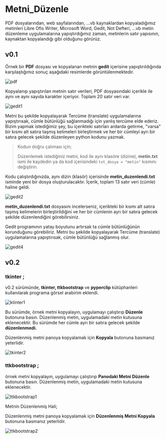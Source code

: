 # Metni_Düzenle

PDF dosyalarından, web sayfalarından, ...vb kaynaklardan kopyaladığımız metinleri Libre Ofis Writer, Microsoft Word, Gedit, Not Defteri, ...vb metin düzenleme  uygulamalarına yapıştırdığımız zaman, metinlerin satır yapısının, kaynaktan kopyalandığı gibi olduğunu görürüz. 

## v0.1
Örnek bir **PDF** dosyası ve kopyalanan metnin **gedit** içerisine yapıştırıldığında karşılaştığımız sonuç aşağıdaki resimlerde görüntülenmektedir.

![pdf](img/01.png)

Kopyalanıp yapıştırılan metnin satır verileri, PDF dosyasındaki içerikle ile aynı ve aynı sayıda karakter içeriyor.   Toplam 20 satır veri var.

![gedit1](img/02.png)

Metni bu şekilde kopyalayarak Tercüme (translate) uygulamalarına yapıştırısak, cümle bütünlüğü sağlanmadığı için yanlış tercüme elde ederiz. Bizim yapmak istediğimiz şey, bu içerikteki satırları ardarda getirme, "varsa" bir kısmı alt satıra taşmış kelimeleri birleştirmek ve her bir cümleyi ayrı bir satıra gelecek şekilde düzenleyen python kodunu yazmak.

> Kodun doğru çalıması için;
> 
> Düzenlemek istediğiniz metni, kod ile aynı klasöre (dizine), **metin.txt** ismi ile kaydedin ya da kod içerisindeki `txt_dosya = "metin"` kısmını değiştirin.

Kodu çalıştırdığınızda, aynı dizin (klasör) içerisinde **metin_duzenlendi.txt** isminde yeni bir dosya oluşturulacaktır. İçerik, toplam 13 satır veri (cümle) haline geldi.

![gedit2](img/03.png)

**metin_duzenlendi.txt** dosyasını incelerseniz, içerikteki bir kısmı alt satıra taşmış kelimelerin birleştirildiğini ve her bir cümlenin ayrı bir satıra gelecek şekilde düzenlendiğini görebilirsiniz.

Gedit programının yatay boyutunu artırsak ta cümle bütünlüğünün korunduğunu görebiliriz. Metni bu şekilde kopyalayarak Tercüme (translate) uygulamalarına yapıştırısak, cümle bütünlüğü sağlanmış olur.

![gedit4](img/04.png)

## v0.2
### tkinter ;
v0.2 sürümünde, **tkinter, ttkbootstrap** ve **pyperclip** kütüphanleri kullanılarak programa görsel arabirim eklendi.

![ktinter1](img/05.png)

Bu sürümde, örnek metni kopyalayın, uygulamayı çalıştırıp **Düzenle** butonuna basın. Düzenlenmiş metin, uygulamadaki metin kutusuna eklenecektir. Bu sürümde her cümle ayrı bir satıra gelecek şekilde **düzenlenmedi.**

Düzenlenmiş metni panoya kopyalamak için **Kopyala** butonuna basmanız yeterlidir.

![tkinter2](img/06.png)

### ttkbootstrap ;
örnek metni kopyalayın, uygulamayı çalıştırıp **Panodaki Metni Düzenle** butonuna basın. Düzenlenmiş metin, uygulamadaki metin kutusuna eklenecektir.

![ttkbootstrap1](img/07.png)

Metnin Düzenlenmiş Hali;

Düzenlenmiş metni panoya kopyalamak için **Düzenlenmiş Metni Kopyala** butonuna basmanız yeterlidir.

![ttkbootstrap2](img/08.png)
